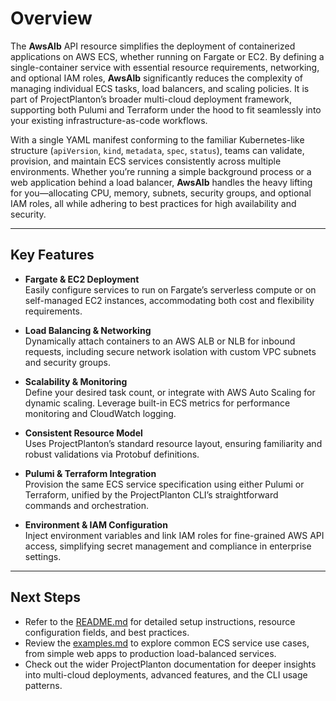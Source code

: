 # Overview

The **AwsAlb** API resource simplifies the deployment of containerized applications on AWS ECS, whether running on
Fargate or EC2. By defining a single-container service with essential resource requirements, networking, and optional
IAM
roles, **AwsAlb** significantly reduces the complexity of managing individual ECS tasks, load balancers, and scaling
policies. It is part of ProjectPlanton’s broader multi-cloud deployment framework, supporting both Pulumi and Terraform
under the hood to fit seamlessly into your existing infrastructure-as-code workflows.

With a single YAML manifest conforming to the familiar Kubernetes-like structure (`apiVersion`, `kind`, `metadata`,
`spec`, `status`), teams can validate, provision, and maintain ECS services consistently across multiple environments.
Whether you’re running a simple background process or a web application behind a load balancer, **AwsAlb** handles
the heavy lifting for you—allocating CPU, memory, subnets, security groups, and optional IAM roles, all while adhering
to
best practices for high availability and security.

---

## Key Features

- **Fargate & EC2 Deployment**  
  Easily configure services to run on Fargate’s serverless compute or on self-managed EC2 instances, accommodating both
  cost and flexibility requirements.

- **Load Balancing & Networking**  
  Dynamically attach containers to an AWS ALB or NLB for inbound requests, including secure network isolation with
  custom
  VPC subnets and security groups.

- **Scalability & Monitoring**  
  Define your desired task count, or integrate with AWS Auto Scaling for dynamic scaling. Leverage built-in ECS metrics
  for performance monitoring and CloudWatch logging.

- **Consistent Resource Model**  
  Uses ProjectPlanton’s standard resource layout, ensuring familiarity and robust validations via Protobuf definitions.

- **Pulumi & Terraform Integration**  
  Provision the same ECS service specification using either Pulumi or Terraform, unified by the ProjectPlanton CLI’s
  straightforward commands and orchestration.

- **Environment & IAM Configuration**  
  Inject environment variables and link IAM roles for fine-grained AWS API access, simplifying secret management and
  compliance in enterprise settings.

---

## Next Steps

- Refer to the [README.md](./README.md) for detailed setup instructions, resource configuration fields, and best
  practices.
- Review the [examples.md](./examples.md) to explore common ECS service use cases, from simple web apps to production
  load-balanced services.
- Check out the wider ProjectPlanton documentation for deeper insights into multi-cloud deployments, advanced features,
  and the CLI usage patterns.
